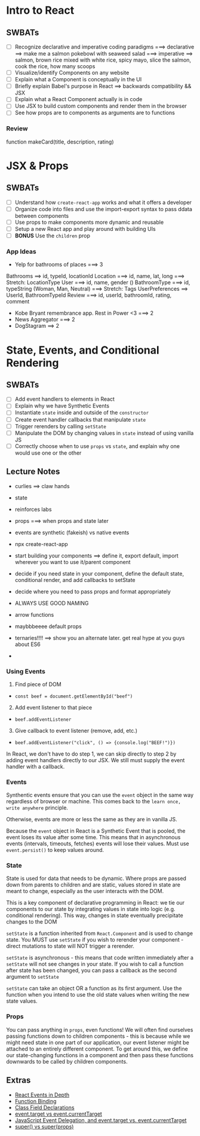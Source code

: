 Intro to React
=============================

## SWBATs
- [ ] Recognize declarative and imperative coding paradigms
      ===> declarative ==> make me a salmon pokebowl with seaweed salad
      ===> imperative ==> salmon, brown rice mixed with white rice, spicy mayo, slice the salmon, cook the rice, how many scoops  
- [ ] Visualize/identify Components on any website
- [ ] Explain what a Component is conceptually in the UI
- [ ] Briefly explain Babel's purpose in React ==> backwards compatibility && JSX 
- [ ] Explain what a React Component actually is in code
- [ ] Use JSX to build custom components and render them in the browser
- [ ] See how props are to components as arguments are to functions

### Review 

function makeCard(title, description, rating)
<Card title={title} description={description} rating={rating}>


JSX & Props
=============================

## SWBATs
- [ ] Understand how `create-react-app` works and what it offers a developer
- [ ] Organize code into files and use the import-export syntax to pass ddata between components
- [ ] Use props to make components more dynamic and reusable
- [ ] Setup a new React app and play around with building UIs
- [ ] **BONUS** Use the `children` prop 

### App Ideas
- Yelp for bathrooms of places ===> 3

Bathrooms ==> id, typeId, locationId
Location ===> id, name, lat, long
    ===> Stretch: LocationType 
User ===> id, name, gender ()
BathroomType ===> id, typeString (Woman, Man, Neutral) 
    ===> Stretch: Tags
UserPreferences ==> UserId, BathroomTypeId
Review ===> id, userId, bathroomId, rating, comment




- Kobe Bryant remembrance app. Rest in Power <3 ===> 2
- News Aggregator ===> 2 
- DogStagram ==> 2



State, Events, and Conditional Rendering
==============

## SWBATs
- [ ] Add event handlers to elements in React
- [ ] Explain why we have Synthetic Events
- [ ] Instantiate `state` inside and outside of the `constructor`
- [ ] Create event handler callbacks that manipulate `state`
- [ ] Trigger rerenders by calling `setState`
- [ ] Manipulate the DOM by changing values in `state` instead of using vanilla JS
- [ ] Correctly choose when to use `props` vs `state`, and explain why one would use one or the other

## Lecture Notes
- curlies ==> claw hands 

- state
- reinforces labs 
- props  ===> when props and state later
- events are synthetic (fakeish) vs native events 


- npx create-react-app
- start building your components ==> define it, export default, import wherever you want to use it/parent component
- decide if you need state in your component, define the default state, conditional render, and add callbacks to setState
- decide where you need to pass props and format appropriately
- ALWAYS USE GOOD NAMING 
- arrow functions 
- maybbbeeee default props 
- ternaries!!!! ==> show you an alternate later. get real hype at you guys about ES6
- 



### Using Events
1. Find piece of DOM 
  - `const beef = document.getElementById("beef")`
2. Add event listener to that piece 
  - `beef.addEventListener`
3. Give callback to event listener (remove, add, etc.)
  - `beef.addEventListener("click", () => {console.log("BEEF!")})`

In React, we don't have to do step 1, we can skip directly to step 2 by adding event handlers directly to our JSX. We still must supply the event handler with a callback.


### Events
Synthentic events ensure that you can use the `event` object in the same way regardless of browser or machine. This comes back to the `learn once, write anywhere` principle.

Otherwise, events are more or less the same as they are in vanilla JS.

Because the `event` object in React is a Synthetic Event that is pooled, the event loses its value after some time. This means that in asynchronous events (intervals, timeouts, fetches) events will lose their values. Must use `event.persist()` to keep values around.

### State
State is used for data that needs to be dynamic. Where props are passed down from parents to children and are static, values stored in state are meant to change, especially as the user interacts with the DOM. 

This is a key component of declarative programming in React: we tie our components to our state by integrating values in state into logic (e.g. conditional rendering). This way, changes in state eventually precipitate changes to the DOM

`setState` is a function inherited from `React.Component` and is used to change state. You MUST use `setState` if you wish to rerender your component - direct mutations to state will NOT trigger a rerender.

`setState` is asynchronous - this means that code written immediately after a `setState` will not see changes in your state. If you wish to call a function after state has been changed, you can pass a callback as the second argument to `setState`

`setState` can take an object OR a function as its first argument. Use the function when you intend to use the old state values when writing the new state values.

### Props

You can pass anything in `props`, even functions! We will often find ourselves passing functions down to children components - this is because while we might need state in one part of our application, our event listener might be attached to an entirely different component. To get around this, we define our state-changing functions in a component and then pass these functions downwards to be called by children components.


## Extras

- [React Events in Depth](https://www.youtube.com/watch?v=dRo_egw7tBc)
- [Function Binding](https://developer.mozilla.org/en-US/docs/Web/JavaScript/Reference/Global_objects/Function/bind)
- [Class Field Declarations](https://github.com/tc39/proposal-class-fields)
- [event.target vs event.currentTarget](https://github.com/facebook/react/issues/5733)
- [JavaScript Event Delegation, and event.target vs. event.currentTarget](https://medium.com/@florenceliang/javascript-event-delegation-and-event-target-vs-event-currenttarget-c9680c3a46d1)
- [super() vs super(props)](https://overreacted.io/why-do-we-write-super-props/)